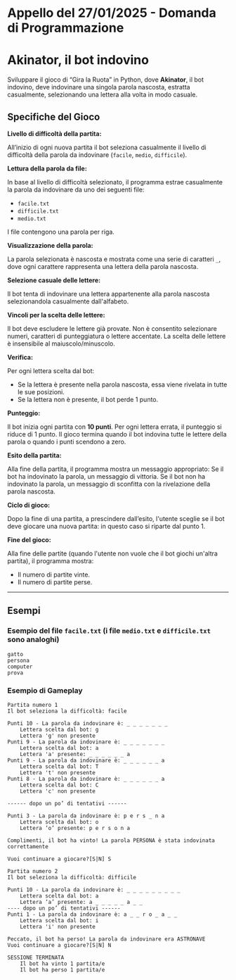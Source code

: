 # Appello del 27/01/2025 - Domanda di Programmazione

# Akinator, il bot indovino

Sviluppare il gioco di “Gira la Ruota” in Python, dove **Akinator**, il bot indovino, deve indovinare una singola parola nascosta, estratta casualmente, selezionando una lettera alla volta in modo casuale.

## Specifiche del Gioco

**Livello di difficoltà della partita:**

All’inizio di ogni nuova partita il bot seleziona casualmente il livello di difficoltà della parola da indovinare (`facile`, `medio`, `difficile`).

**Lettura della parola da file:**

In base al livello di difficoltà selezionato, il programma estrae casualmente la parola da indovinare da uno dei seguenti file:

-  `facile.txt`
-  `difficile.txt`
-  `medio.txt`

I file contengono una parola per riga.

**Visualizzazione della parola:**

La parola selezionata è nascosta e mostrata come una serie di caratteri `_`, dove ogni carattere rappresenta una lettera della parola nascosta.

**Selezione casuale delle lettere:**

Il bot tenta di indovinare una lettera appartenente alla parola nascosta selezionandola casualmente dall'alfabeto.

**Vincoli per la scelta delle lettere:**

Il bot deve escludere le lettere già provate. Non è consentito selezionare numeri, caratteri di punteggiatura o lettere accentate. La scelta delle lettere è insensibile al maiuscolo/minuscolo.

**Verifica:**

Per ogni lettera scelta dal bot:

- Se la lettera è presente nella parola nascosta, essa viene rivelata in tutte le sue posizioni.
- Se la lettera non è presente, il bot perde 1 punto.

**Punteggio:**

Il bot inizia ogni partita con **10 punti**. Per ogni lettera errata, il punteggio si riduce di 1 punto. Il gioco termina quando il bot indovina tutte le lettere della parola o quando i punti scendono a zero.

**Esito della partita:**

Alla fine della partita, il programma mostra un messaggio appropriato: Se il bot ha indovinato la parola, un messaggio di vittoria. Se il bot non ha indovinato la parola, un messaggio di sconfitta con la rivelazione della parola nascosta.

**Ciclo di gioco:**

Dopo la fine di una partita, a prescindere dall’esito, l'utente sceglie se il bot deve giocare una nuova partita: in questo caso si riparte dal punto 1.

**Fine del gioco:**

Alla fine delle partite (quando l'utente non vuole che il bot giochi un'altra partita), il programma mostra:

- Il numero di partite vinte.
- Il numero di partite perse.

<hr>

## Esempi

### Esempio del file `facile.txt` (i file `medio.txt` e `difficile.txt` sono analoghi)

```
gatto
persona
computer
prova
```

### Esempio di Gameplay

```plaintext
Partita numero 1
Il bot seleziona la difficoltà: facile

Punti 10 - La parola da indovinare è: _ _ _ _ _ _ _
    Lettera scelta dal bot: g
    Lettera 'g' non presente
Punti 9 - La parola da indovinare è: _ _ _ _ _ _ _
    Lettera scelta dal bot: a
    Lettera 'a' presente: _ _ _ _ _ _ a
Punti 9 - La parola da indovinare è: _ _ _ _ _ _ a
    Lettera scelta dal bot: T
    Lettera 't' non presente
Punti 8 - La parola da indovinare è: _ _ _ _ _ _ a
    Lettera scelta dal bot: C
    Lettera 'c' non presente
    
------ dopo un po’ di tentativi ------

Punti 3 - La parola da indovinare è: p e r s _ n a
    Lettera scelta dal bot: o
    Lettera ‘o’ presente: p e r s o n a

Complimenti, il bot ha vinto! La parola PERSONA è stata indovinata correttamente

Vuoi continuare a giocare?[S|N] S

Partita numero 2
Il bot seleziona la difficoltà: difficile

Punti 10 - La parola da indovinare è: _ _ _ _ _ _ _ _ _
    Lettera scelta dal bot: a
    Lettera ‘a’ presente: a _ _ _ _ _ a _ _
---- dopo un po’ di tentativi ------
Punti 1 - La parola da indovinare è: a _ _ r o _ a _ _
    Lettera scelta dal bot: i
    Lettera 'i' non presente
    
Peccato, il bot ha perso! La parola da indovinare era ASTRONAVE
Vuoi continuare a giocare?[S|N] N

SESSIONE TERMINATA
    Il bot ha vinto 1 partita/e
    Il bot ha perso 1 partita/e
```